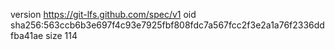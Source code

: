 version https://git-lfs.github.com/spec/v1
oid sha256:563ccb6b3e697f4c93e7925fbf808fdc7a567fcc2f3e2a1a76f2336ddfba41ae
size 114
